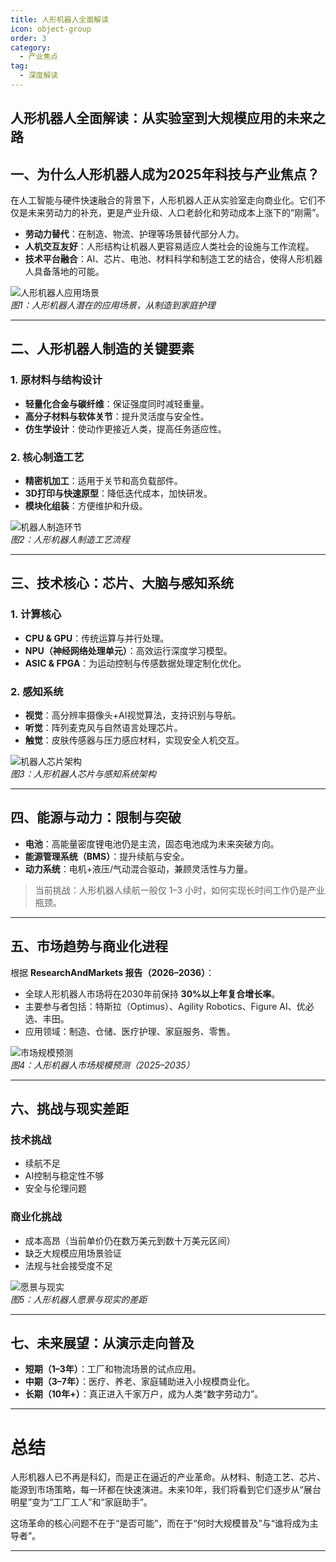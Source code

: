 ```yaml
---
title: 人形机器人全面解读
icon: object-group
order: 3
category:
  - 产业焦点 
tag:
  - 深度解读 
---
```


## 人形机器人全面解读：从实验室到大规模应用的未来之路   
 

## 一、为什么人形机器人成为2025年科技与产业焦点？

在人工智能与硬件快速融合的背景下，人形机器人正从实验室走向商业化。它们不仅是未来劳动力的补充，更是产业升级、人口老龄化和劳动成本上涨下的“刚需”。  

- **劳动力替代**：在制造、物流、护理等场景替代部分人力。  
- **人机交互友好**：人形结构让机器人更容易适应人类社会的设施与工作流程。  
- **技术平台融合**：AI、芯片、电池、材料科学和制造工艺的结合，使得人形机器人具备落地的可能。  

![人形机器人应用场景](/assets/images/TechLearn/r2.png)  
*图1：人形机器人潜在的应用场景，从制造到家庭护理*  

---

## 二、人形机器人制造的关键要素

### 1. 原材料与结构设计
- **轻量化合金与碳纤维**：保证强度同时减轻重量。  
- **高分子材料与软体关节**：提升灵活度与安全性。  
- **仿生学设计**：使动作更接近人类，提高任务适应性。  

### 2. 核心制造工艺
- **精密机加工**：适用于关节和高负载部件。  
- **3D打印与快速原型**：降低迭代成本，加快研发。  
- **模块化组装**：方便维护和升级。  

![机器人制造环节](/assets/images/TechLearn/r1.png)  
*图2：人形机器人制造工艺流程*  

---

## 三、技术核心：芯片、大脑与感知系统

### 1. 计算核心
- **CPU & GPU**：传统运算与并行处理。  
- **NPU（神经网络处理单元）**：高效运行深度学习模型。  
- **ASIC & FPGA**：为运动控制与传感数据处理定制化优化。  

### 2. 感知系统
- **视觉**：高分辨率摄像头+AI视觉算法，支持识别与导航。  
- **听觉**：阵列麦克风与自然语言处理芯片。  
- **触觉**：皮肤传感器与压力感应材料，实现安全人机交互。  

![机器人芯片架构](/assets/images/TechLearn/r3.png)  
*图3：人形机器人芯片与感知系统架构*  

---

## 四、能源与动力：限制与突破

- **电池**：高能量密度锂电池仍是主流，固态电池成为未来突破方向。  
- **能源管理系统（BMS）**：提升续航与安全。  
- **动力系统**：电机+液压/气动混合驱动，兼顾灵活性与力量。  

> 当前挑战：人形机器人续航一般仅 1–3 小时，如何实现长时间工作仍是产业瓶颈。  

---

## 五、市场趋势与商业化进程

根据 **ResearchAndMarkets 报告（2026–2036）**：  
- 全球人形机器人市场将在2030年前保持 **30%以上年复合增长率**。  
- 主要参与者包括：特斯拉（Optimus）、Agility Robotics、Figure AI、优必选、丰田。  
- 应用领域：制造、仓储、医疗护理、家庭服务、零售。  

![市场规模预测](/assets/images/TechLearn/r4.png)  
*图4：人形机器人市场规模预测（2025–2035）*  

---

## 六、挑战与现实差距

### 技术挑战
- 续航不足  
- AI控制与稳定性不够  
- 安全与伦理问题  

### 商业化挑战
- 成本高昂（当前单价仍在数万美元到数十万美元区间）  
- 缺乏大规模应用场景验证  
- 法规与社会接受度不足  

![愿景与现实](/assets/images/TechLearn/r5.png)  
*图5：人形机器人愿景与现实的差距*  

---

## 七、未来展望：从演示走向普及

- **短期（1–3年）**：工厂和物流场景的试点应用。  
- **中期（3–7年）**：医疗、养老、家庭辅助进入小规模商业化。  
- **长期（10年+）**：真正进入千家万户，成为人类“数字劳动力”。  

---

# 总结

人形机器人已不再是科幻，而是正在逼近的产业革命。从材料、制造工艺、芯片、能源到市场策略，每一环都在快速演进。未来10年，我们将看到它们逐步从“展台明星”变为“工厂工人”和“家庭助手”。  

这场革命的核心问题不在于“是否可能”，而在于“何时大规模普及”与“谁将成为主导者”。  

---
